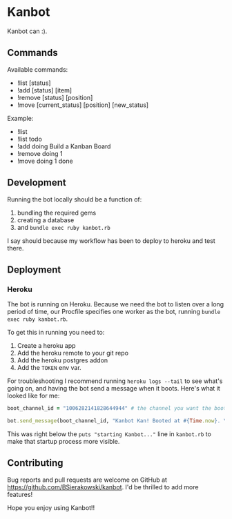 # Kanbot 

Kanbot can :).

## Commands

Available commands:
- !list [status]
- !add [status] [item]
- !remove [status] [position]
- !move [current_status] [position] [new_status]

Example:
- !list
- !list todo
- !add doing Build a Kanban Board
- !remove doing 1
- !move doing 1 done

## Development

Running the bot locally should be a function of: 
1) bundling the required gems
2) creating a database
3) and `bundle exec ruby kanbot.rb`

I say should because my workflow has been to deploy to heroku and test there.

## Deployment

### Heroku

The bot is running on Heroku. Because we need the bot to listen over a long period of time, our Procfile specifies one 
worker as the bot, running `bundle exec ruby kanbot.rb`. 

To get this in running you need to:

1) Create a heroku app
2) Add the heroku remote to your git repo
3) Add the heroku postgres addon
4) Add the `TOKEN` env var.

For troubleshooting I recommend running `heroku logs --tail` to see what's going on, and having the bot send a message 
when it boots. Here's what it looked like for me:

```ruby
boot_channel_id = "1006282141828644944" # the channel you want the boot message to go to

bot.send_message(boot_channel_id, "Kanbot Kan! Booted at #{Time.now}. \n \n Available commands: \n !list [status] \n !add [status] [item] \n !remove [status] [position] \n !move [current_status] [position] [new_status] \n \n Example: \n !list \n !list todo \n !add doing Build a Kanban Board \n !remove doing 1 \n !move doing 1 done")
```

This was right below the `puts "starting Kanbot..."` line in `kanbot.rb` to make that startup process more visible.

## Contributing

Bug reports and pull requests are welcome on GitHub at https://github.com/BSierakowski/kanbot. I'd be thrilled to add
more features! 

Hope you enjoy using Kanbot!!
